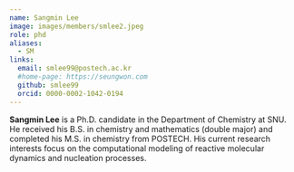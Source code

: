 ```yaml
---
name: Sangmin Lee
image: images/members/smlee2.jpeg
role: phd
aliases:
  - SM
links: 
  email: smlee99@postech.ac.kr
  #home-page: https://seungwon.com
  github: smlee99
  orcid: 0000-0002-1042-0194
---
```


**Sangmin Lee** is a Ph.D. candidate in the Department of Chemistry at SNU. He received his B.S. in chemistry and mathematics (double major) and completed his M.S. in chemistry from POSTECH. His current research interests focus on the computational modeling of reactive molecular dynamics and nucleation processes.
